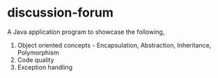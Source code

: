 # discussion-forum
A Java application program to showcase the following,
1. Object oriented concepts - Encapsulation, Abstraction, Inheritance, Polymorphism
2. Code quality
3. Exception handling
